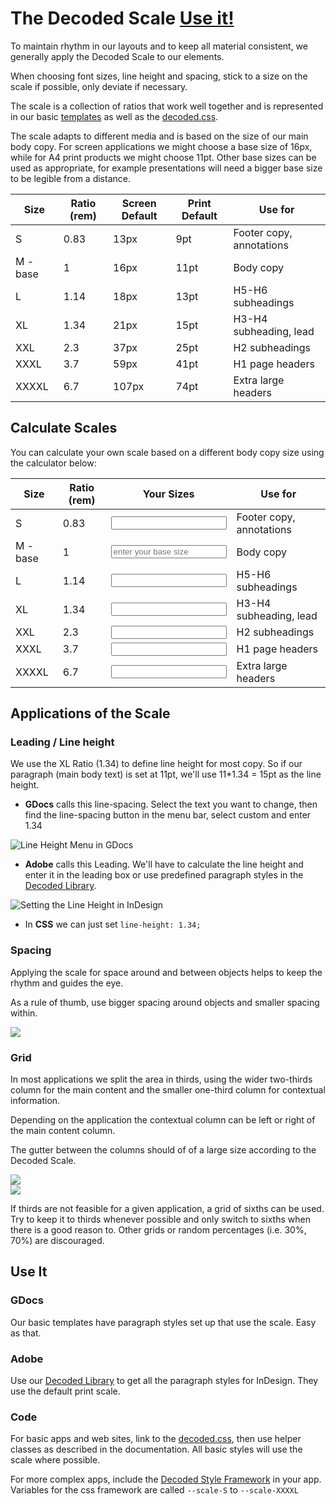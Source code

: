 # The Decoded Scale [Use it!](#use-it)

To maintain rhythm in our layouts and to keep all material consistent, we generally apply the Decoded Scale to our elements.

When choosing font sizes, line height and spacing, stick to a size on the scale if possible, only deviate if necessary.

The scale is a collection of ratios that work well together and is represented in our basic [templates](/pages/templates) as well as the [decoded.css](/pages/how-to/basic-css).

The scale adapts to different media and is based on the size of our main body copy. For screen applications we might choose a base size of 16px, while for A4 print products we might choose 11pt. Other base sizes can be used as appropriate, for example presentations will need a bigger base size to be legible from a distance.

Size      | Ratio (rem) | Screen Default | Print Default | Use for
----------|-------------|----------------|---------------|--------
S         |0.83         |13px            |9pt            | Footer copy, annotations
M - base  |1            |16px            |11pt           | Body copy
L         |1.14         |18px            |13pt           | H5-H6 subheadings
XL        |1.34         |21px            |15pt           | H3-H4 subheading, lead
XXL       |2.3          |37px            |25pt           | H2 subheadings
XXXL      |3.7          |59px            |41pt           | H1 page headers
XXXXL     |6.7          |107px           |74pt           | Extra large headers


## Calculate Scales

You can calculate your own scale based on a different body copy size using the calculator below:

Size     | Ratio (rem) |Your Sizes| Use for
---------|-------------|----------|--------
S        |0.83         |<input class="ratio-calculator" type="number" data-ratio=".83" id="ratio-calculator-S" readonly>| Footer copy, annotations
M - base |1            |<input class="ratio-calculator" type="number" data-ratio="1" id="ratio-calculator-M" placeholder="enter your base size">| Body copy
L        |1.14         |<input class="ratio-calculator" type="number" data-ratio="1.14" id="ratio-calculator-L" readonly>| H5-H6 subheadings
XL       |1.34         |<input class="ratio-calculator" type="number" data-ratio="1.34" id="ratio-calculator-XL" readonly>| H3-H4 subheading, lead
XXL      |2.3          |<input class="ratio-calculator" type="number" data-ratio="2.3" id="ratio-calculator-XXL" readonly>| H2 subheadings
XXXL     |3.7          |<input class="ratio-calculator" type="number" data-ratio="3.7" id="ratio-calculator-XXXL" readonly>| H1 page headers
XXXXL    |6.7          |<input class="ratio-calculator" type="number" data-ratio="6.7" id="ratio-calculator-XXXXL" readonly>| Extra large headers

<script type="text/javascript" src="https://cdnjs.cloudflare.com/ajax/libs/zepto/1.1.6/zepto.min.js"></script>
<script>
function isNumber(n) {
  return !isNaN(parseFloat(n)) && isFinite(n);
}

$(function(){
  $("#ratio-calculator-M").on("keyup",function(e){
    var base = e.target.value;
    if(isNumber(base)){
      $(".ratio-calculator").each(function(){
        $(this).val(Math.round(base*$(this).data("ratio"),0));
      });
    }
  });
});
</script>


## Applications of the Scale

### Leading / Line height

We use the XL Ratio (1.34) to define line height for most copy.
So if our paragraph (main body text) is set at 11pt, we'll use 11*1.34 = 15pt as the line height.

- **GDocs** calls this line-spacing. Select the text you want to change, then find the line-spacing button in the menu bar, select custom and enter 1.34

![Line Height Menu in GDocs](//brand-assets.decoded.com/BrandGuidelines/gdocs-lineheight.png)

- **Adobe** calls this Leading. We'll have to calculate the line height and enter it in the leading box or use predefined paragraph styles in the [Decoded Library](http://adobe.ly/1Lst3EU).

![Setting the Line Height in InDesign](//brand-assets.decoded.com/BrandGuidelines/adobe-indesign-lineheight.png)

- In **CSS** we can just set `line-height: 1.34;`


### Spacing

Applying the scale for space around and between objects helps to keep the rhythm and guides the eye.

As a rule of thumb, use bigger spacing around objects and smaller spacing within.

<div class="example noPadding">
  <img src="//brand-assets.decoded.com/BrandGuidelines/scale-spacing.png" class="noMargin">
</div>

### Grid

In most applications we split the area in thirds, using the wider two-thirds column for the main content and the smaller one-third column for contextual information.

Depending on the application the contextual column can be left or right of the main content column.

The gutter between the columns should of of a large size according to the Decoded Scale.


<div class="example noPadding">
  <img src="//brand-assets.decoded.com/BrandGuidelines/scale-grid.svg" class="full-width">
</div>

<div class="example noPadding">
  <img src="//brand-assets.decoded.com/BrandGuidelines/scale-grid-reverse.svg" class="full-width">
</div>

If thirds are not feasible for a given application, a grid of sixths can be used. Try to keep it to thirds whenever possible and only switch to sixths when there is a good reason to. Other grids or random percentages (i.e. 30%, 70%) are discouraged.


## Use It

### GDocs

Our basic templates have paragraph styles set up that use the scale. Easy as that.

### Adobe

Use our [Decoded Library](http://adobe.ly/1Lst3EU) to get all the paragraph styles for InDesign.
They use the default print scale.

### Code

For basic apps and web sites, link to the [decoded.css](/pages/how-to/basic-css), then use helper classes as described in the documentation.
All basic styles will use the scale where possible.

For more complex apps, include the [Decoded Style Framework](/pages/how-to/style-framework) in your app.
Variables for the css framework are called `--scale-S` to `--scale-XXXXL`
